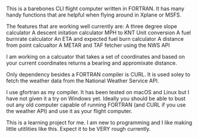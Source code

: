 This is a barebones CLI flight computer written in FORTRAN. It has many handy functions that are helpful when flying around in Xplane or MSFS. 

The features that are working well currently are:
  A three degree slope calculator
  A descent initation calculator
  MPH to KNT Unit conversion
  A fuel burnrate calculator
  An ETA and expected fuel burn calculator
  A distance from point calcualtor
  A METAR and TAF fetcher using the NWS API

  I am working on a calcuator that takes a set of coordinates and based on your current coordinates returns a bearing and appromixate distance.

Only dependency besides a FORTRAN compiler is CURL. It is used soley to fetch the weather data from the National Weather Service API.

I use gfortran as my compiler. It has been tested on macOS and Linux but I have not given it a try on Windows yet. Ideally you should be able to bust out any old computer capable of running FORTRAN (and CURL if you use the weather API) and use it as your flight computer.

This is a learning project for me. I am new to programming and I like making little utitlities like this. Expect it to be VERY rough currently.
